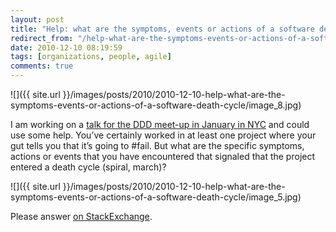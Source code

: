 ```yaml
---
layout: post
title: "Help: what are the symptoms, events or actions of a software death cycle?"
redirect_from: "/help-what-are-the-symptoms-events-or-actions-of-a-software-death-cycle/"
date: 2010-12-10 08:19:59
tags: [organizations, people, agile]
comments: true
---
```

![]({{ site.url }}/images/posts/2010/2010-12-10-help-what-are-the-symptoms-events-or-actions-of-a-software-death-cycle/image_8.jpg)

I am working on a [talk for the DDD meet-up in January in NYC](http://www.dddnyc.org/calendar/15302867/) and could use some help. You’ve certainly worked in at least one project where your gut tells you that it’s going to #fail. But what are the specific symptoms, actions or events that you have encountered that signaled that the project entered a death cycle (spiral, march)?

![]({{ site.url }}/images/posts/2010/2010-12-10-help-what-are-the-symptoms-events-or-actions-of-a-software-death-cycle/image_5.jpg)

Please answer [on StackExchange](http://programmers.stackexchange.com/questions/25181/what-are-the-symptoms-events-or-actions-of-a-software-death-cycle).

